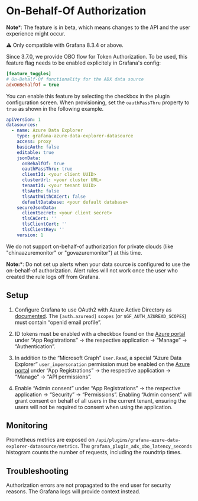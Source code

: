 # On-Behalf-Of Authorization

**Note***: The feature is in beta, which means changes to the API and the user experience might occur.

⚠️ Only compatible with Grafana 8.3.4 or above.

Since 3.7.0, we provide OBO flow for Token Authorization. To be used, this feature flag needs to be enabled explicitely in Grafana's config:

```ini
[feature_toggles]
# On-Behalf-Of functionality for the ADX data source
adxOnBehalfOf = true
```

You can enable this feature by selecting the checkbox in the plugin configuration screen.
When provisioning, set the `oauthPassThru` property to `true` as shown in the following example.

```yaml
apiVersion: 1
datasources:
  - name: Azure Data Explorer
    type: grafana-azure-data-explorer-datasource
    access: proxy
    basicAuth: false
    editable: true
    jsonData:
      onBehalfOf: true
      oauthPassThru: true
      clientId: <your client UUID>
      clusterUrl: <your cluster URL>
      tenantId: <your tenant UUID>
      tlsAuth: false
      tlsAuthWithCACert: false
      defaultDatabase: <your default database>
    secureJsonData:
      clientSecret: <your client secret>
      tlsCACert: ''
      tlsClientCert: ''
      tlsClientKey: ''
    version: 1
```

We do not support on-behalf-of authorization for private clouds (like "chinaazuremonitor" or "govazuremonitor") at this time.

**Note:***: Do not set up alerts when your data source is configured to use the on-behalf-of authorization. Alert rules will not work once the user who created the rule logs off from Grafana. 


## Setup

1. Configure Grafana to use OAuth2 with Azure Active Directory as [documented](https://grafana.com/docs/grafana/latest/auth/azuread/). The `[auth.azuread]` `scopes` (or `$GF_AUTH_AZUREAD_SCOPES`) must contain “openid email profile”.

2. ID tokens must be enabled with a checkbox found on the [Azure portal](https://portal.azure.com/) under “App Registrations” → the respective application → “Manage” → “Authentication”.

3. In addition to the “Microsoft Graph” `User.Read`, a special “Azure Data Explorer” `user_impersonation` permission must be enabled on the [Azure portal](https://portal.azure.com/)  under “App Registrations” → the respective application → “Manage” → “API permissions”.

4. Enable “Admin consent” under “App Registrations” → the respective application → “Security” → “Permissions”.
Enabling “Admin consent” will grant consent on behalf of all users in the current tenant, ensuring the users will not be required to consent when using the application.


## Monitoring

Prometheus metrics are exposed on `/api/plugins/grafana-azure-data-explorer-datasource/metrics`. The `grafana_plugin_adx_obo_latency_seconds` histogram counts the number of requests, including the roundtrip times.

## Troubleshooting

Authorization errors are not propagated to the end user for security reasons. The Grafana logs will provide context instead.
